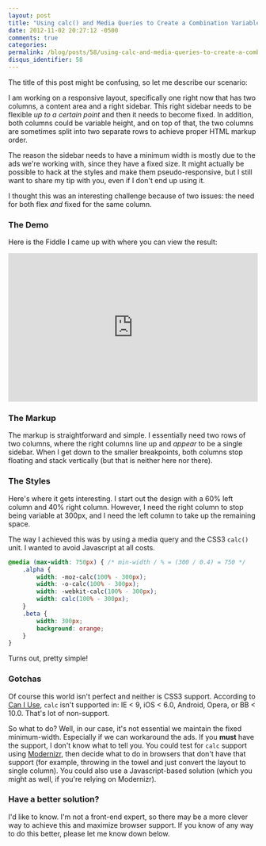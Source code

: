 ```yaml
---
layout: post
title: "Using calc() and Media Queries to Create a Combination Variable + Fixed Sidebar"
date: 2012-11-02 20:27:12 -0500
comments: true
categories:
permalink: /blog/posts/58/using-calc-and-media-queries-to-create-a-combinati
disqus_identifier: 58
---
```


The title of this post might be confusing, so let me describe our scenario:

I am working on a responsive layout, specifically one right now that has two columns, a content area and a right sidebar. This right sidebar needs to be flexible *up to a certain point* and then it needs to become fixed. In addition, both columns could be variable height, and on top of that, the two columns are sometimes split into two separate rows to achieve proper HTML markup order.

The reason the sidebar needs to have a minimum width is mostly due to the ads we're working with, since they have a fixed size. It might actually be possible to hack at the styles and make them pseudo-responsive, but I still want to share my tip with you, even if I don't end up using it.

I thought this was an interesting challenge because of two issues: the need for both flex *and* fixed for the same column.

### The Demo

Here is the Fiddle I came up with where you can view the result:

<iframe style="width: 100%; height: 300px" src="http://jsfiddle.net/kamranayub/mHvtM/4/embedded/" allowfullscreen="allowfullscreen" frameborder="0"></iframe>

### The Markup

The markup is straightforward and simple. I essentially need two rows of two columns, where the right columns line up and *appear* to be a single sidebar. When I get down to the smaller breakpoints, both columns stop floating and stack vertically (but that is neither here nor there).

### The Styles

Here's where it gets interesting. I start out the design with a 60% left column and 40% right column. However, I need the right column to stop being variable at 300px, and I need the left column to take up the remaining space.

The way I achieved this was by using a media query and the CSS3 `calc()` unit. I wanted to avoid Javascript at all costs.

```css
@media (max-width: 750px) { /* min-width / % = (300 / 0.4) = 750 */
    .alpha {
        width: -moz-calc(100% - 300px);
        width: -o-calc(100% - 300px);
        width: -webkit-calc(100% - 300px);
        width: calc(100% - 300px);
    }
    .beta {
        width: 300px;
        background: orange;
    }
}
```

Turns out, pretty simple!

### Gotchas

Of course this world isn't perfect and neither is CSS3 support. According to [Can I Use](http://caniuse.com/#feat=calc), `calc` isn't supported in: IE < 9, iOS < 6.0, Android, Opera, or BB < 10.0. That's lot of non-support.

So what to do? Well, in our case, it's not essential we maintain the fixed minimum-width. Especially if we can workaround the ads. If you **must** have the support, I don't know what to tell you. You could test for `calc` support using [Modernizr](https://github.com/Modernizr/Modernizr/blob/master/feature-detects/css-calc.js), then decide what to do in browsers that don't have that support (for example, throwing in the towel and just convert the layout to single column). You could also use a Javascript-based solution (which you might as well, if you're relying on Modernizr).

### Have a better solution?

I'd like to know. I'm not a front-end expert, so there may be a more clever way to achieve this and maximize browser support. If you know of any way to do this better, please let me know down below.